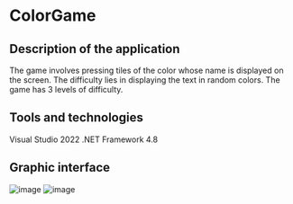 # ColorGame
## Description of the application
The game involves pressing tiles of the color whose name is displayed on the screen. The difficulty lies in displaying the text in random colors. The game has 3 levels of difficulty.

## Tools and technologies
Visual Studio 2022
.NET Framework 4.8

## Graphic interface

![image](https://github.com/krzoslukasz/ColorGame/assets/64781928/179921c9-7754-4fa1-9928-729a2282fb5e)
![image](https://github.com/krzoslukasz/ColorGame/assets/64781928/ae1379df-e68d-4b5e-9e23-18f8479de6d9)


